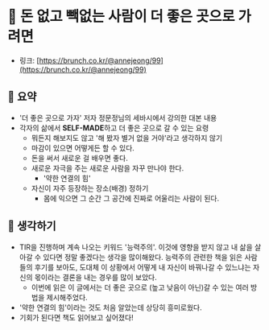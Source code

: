 # 🧭 돈 없고 빽없는 사람이 더 좋은 곳으로 가려면 

- 링크: [https://brunch.co.kr/@annejeong/99](https://brunch.co.kr/@annejeong/99)

## 📝 요약 
- '더 좋은 곳으로 가자' 저자 정문정님의 세바시에서 강의한 대본 내용  
- 각자의 삶에서 **SELF-MADE**하고 더 좋은 곳으로 갈 수 있는 요령  
  - 뭐든지 해보지도 않고 '해 봤자 별거 없을 거야'라고 생각하지 않기
  - 마감이 있으면 어떻게든 할 수 있다.
  - 돈을 써서 새로운 걸 배우면 좋다. 
  - 새로운 자극을 주는 새로운 사람을 자꾸 만나야 한다.
    - '약한 연결의 힘' 
  - 자신이 자주 등장하는 장소(배경) 정하기 
    - 몸에 익으면 그 순간 그 공간에 진짜로 어울리는 사람이 된다.  

## 🤔 생각하기 
- TIR을 진행하며 계속 나오는 키워드 '능력주의'. 이것에 영향을 받지 않고 내 삶을 살아갈 수 있다면 정말 좋겠다는 생각을 많이해왔다. 능력주의 관련한 책을 읽은 사람들의 후기를 보아도, 도대체 이 상황에서 어떻게 내 자신이 바꿔나갈 수 있느냐는 자신의 몫이라는 결론을 내는 경우를 많이 보았다.  
  - 이번에 읽은 이 글에서는 더 좋은 곳으로 (높고 낮음이 아닌)갈 수 있는 여러 방법을 제시해주었다.  
- '약한 연결의 힘'이라는 것도 처음 알았는데 상당히 흥미로웠다.  
- 기회가 된다면 책도 읽어보고 싶어졌다!  